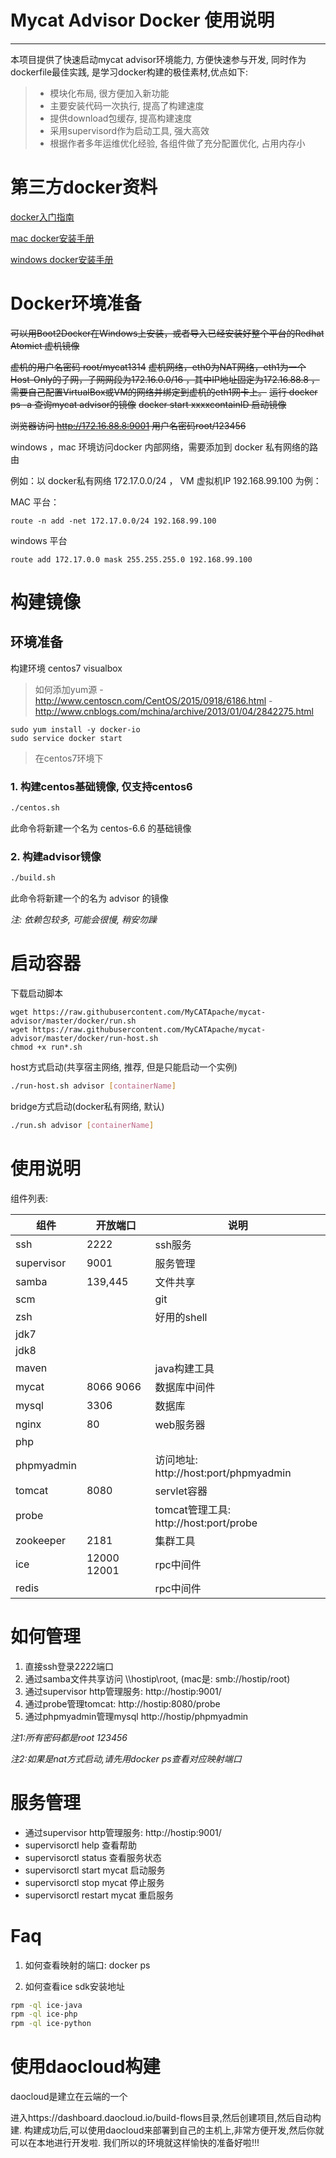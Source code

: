 # Mycat Advisor Docker 使用说明

------

本项目提供了快速启动mycat advisor环境能力, 方便快速参与开发, 同时作为dockerfile最佳实践, 是学习docker构建的极佳素材,优点如下:

> * 模块化布局, 很方便加入新功能
> * 主要安装代码一次执行, 提高了构建速度
> * 提供download包缓存, 提高构建速度
> * 采用supervisord作为启动工具, 强大高效
> * 根据作者多年运维优化经验, 各组件做了充分配置优化, 占用内存小

# 第三方docker资料


[docker入门指南][1]

[mac docker安装手册][2]

[windows docker安装手册][3]

# Docker环境准备


~~可以用Boot2Docker在Windows上安装，或者导入已经安装好整个平台的Redhat Atomict 虚机镜像~~

~~虚机的用户名密码 root/mycat1314~~
~~虚机网络，eth0为NAT网络，eth1为一个Host-Only的子网，子网网段为172.16.0.0/16 ，其中IP地址固定为172.16.88.8 ，需要自己配置VirtualBox或VM的网络并绑定到虚机的eth1网卡上。~~
~~运行 docker ps -a 查询mycat advisor的镜像~~
~~docker start xxxxcontainID 启动镜像~~

~~浏览器访问 http://172.16.88.8:9001  用户名密码root/123456~~

windows ，mac 环境访问docker 内部网络，需要添加到 docker 私有网络的路由

例如：以 docker私有网络 172.17.0.0/24  ， VM 虚拟机IP 192.168.99.100 为例：

MAC 平台：
```
route -n add -net 172.17.0.0/24 192.168.99.100
```

windows 平台
```
route add 172.17.0.0 mask 255.255.255.0 192.168.99.100
```



# 构建镜像

## 环境准备
构建环境 centos7 visualbox
> 如何添加yum源
﻿- http://www.centoscn.com/CentOS/2015/0918/6186.html
﻿- http://www.cnblogs.com/mchina/archive/2013/01/04/2842275.html

```
sudo yum install -y docker-io
﻿sudo service docker start
```

> 在centos7环境下

### 1. 构建centos基础镜像, 仅支持centos6

```bash
./centos.sh
```
此命令将新建一个名为 centos-6.6 的基础镜像

### 2. 构建advisor镜像

```bash
./build.sh
```
此命令将新建一个的名为 advisor 的镜像

*注: 依赖包较多, 可能会很慢, 稍安勿躁*

# 启动容器

下载启动脚本
```
wget https://raw.githubusercontent.com/MyCATApache/mycat-advisor/master/docker/run.sh
wget https://raw.githubusercontent.com/MyCATApache/mycat-advisor/master/docker/run-host.sh
chmod +x run*.sh
```

host方式启动(共享宿主网络, 推荐, 但是只能启动一个实例)
```bash
./run-host.sh advisor [containerName]
```

bridge方式启动(docker私有网络, 默认)
```bash
./run.sh advisor [containerName]
```

# 使用说明

组件列表:

| 组件         |  开放端口  | 说明                                   |
| ----         | -----      | ----                                   |
| ssh          | 2222       | ssh服务                                |
| supervisor   | 9001       | 服务管理                               |
| samba        | 139,445    | 文件共享                               |
| scm          |            | git                                    |
| zsh          |            | 好用的shell                            |
| jdk7         |            |                                        |
| jdk8         |            |                                        |
| maven        |            | java构建工具                           |
| mycat        | 8066 9066  | 数据库中间件                            |
| mysql        | 3306       | 数据库                                 |
| nginx        | 80         | web服务器                              |
| php          |            |                                       |
| phpmyadmin   |            | 访问地址: http://host:port/phpmyadmin  |
| tomcat       | 8080       | servlet容器                           |
| probe        |            | tomcat管理工具: http://host:port/probe |
| zookeeper    | 2181       | 集群工具                               |
| ice          | 12000 12001| rpc中间件                              |
| redis        | | rpc中间件                              |

# 如何管理

1. 直接ssh登录2222端口 
2. 通过samba文件共享访问 \\\\hostip\root, (mac是: smb://hostip/root)
3. 通过supervisor http管理服务: http://hostip:9001/
4. 通过probe管理tomcat: http://hostip:8080/probe
5. 通过phpmyadmin管理mysql http://hostip/phpmyadmin

*注1:所有密码都是root 123456*

*注2:如果是nat方式启动,请先用docker ps查看对应映射端口*

# 服务管理

 - 通过supervisor http管理服务: http://hostip:9001/
 - supervisorctl help
  查看帮助
 - supervisorctl status
  查看服务状态
 - supervisorctl start mycat
  启动服务
 - supervisorctl stop mycat
  停止服务
 - supervisorctl restart mycat
  重启服务

# Faq

1. 如何查看映射的端口:
docker ps

2. 如何查看ice sdk安装地址
```bash
rpm -ql ice-java
rpm -ql ice-php
rpm -ql ice-python
```

[1]: http://www.widuu.com/chinese_docker/
[2]: http://www.widuu.com/chinese_docker/installation/macos.html
[3]: http://www.widuu.com/chinese_docker/installation/windows.html

# 使用daocloud构建
daocloud是建立在云端的一个

进入https://dashboard.daocloud.io/build-flows目录,然后创建项目,然后自动构建.
构建成功后,可以使用daocloud来部署到自己的主机上,非常方便开发,然后你就可以在本地进行开发啦.
我们所以的环境就这样愉快的准备好啦!!!